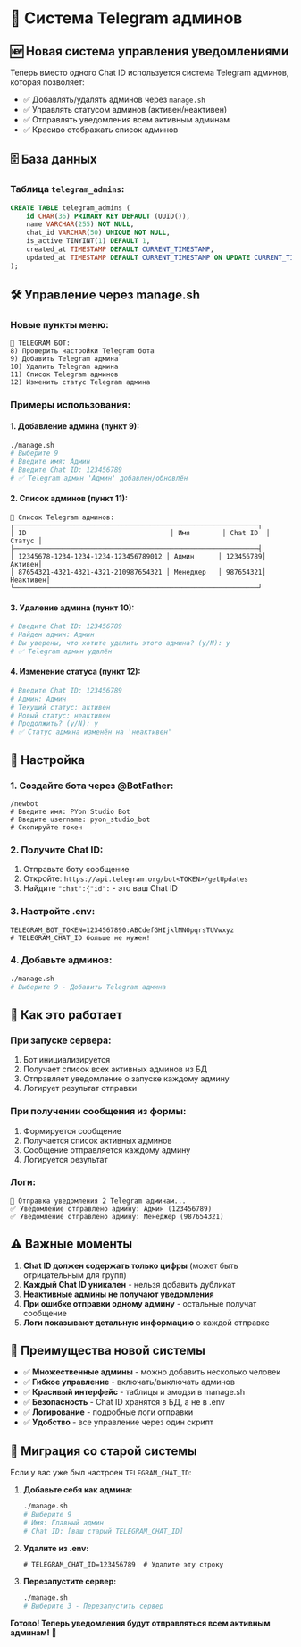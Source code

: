 # 📱 Система Telegram админов

## 🆕 Новая система управления уведомлениями

Теперь вместо одного Chat ID используется система Telegram админов, которая позволяет:
- ✅ Добавлять/удалять админов через `manage.sh`
- ✅ Управлять статусом админов (активен/неактивен)
- ✅ Отправлять уведомления всем активным админам
- ✅ Красиво отображать список админов

## 🗄️ База данных

### Таблица `telegram_admins`:
```sql
CREATE TABLE telegram_admins (
    id CHAR(36) PRIMARY KEY DEFAULT (UUID()),
    name VARCHAR(255) NOT NULL,
    chat_id VARCHAR(50) UNIQUE NOT NULL,
    is_active TINYINT(1) DEFAULT 1,
    created_at TIMESTAMP DEFAULT CURRENT_TIMESTAMP,
    updated_at TIMESTAMP DEFAULT CURRENT_TIMESTAMP ON UPDATE CURRENT_TIMESTAMP
);
```

## 🛠️ Управление через manage.sh

### Новые пункты меню:
```
📱 TELEGRAM БОТ:
8) Проверить настройки Telegram бота
9) Добавить Telegram админа
10) Удалить Telegram админа
11) Список Telegram админов
12) Изменить статус Telegram админа
```

### Примеры использования:

#### 1. Добавление админа (пункт 9):
```bash
./manage.sh
# Выберите 9
# Введите имя: Админ
# Введите Chat ID: 123456789
# ✅ Telegram админ 'Админ' добавлен/обновлён
```

#### 2. Список админов (пункт 11):
```
📱 Список Telegram админов:
┌─────────────────────────────────────────────────────────────┐
│ ID                                    │ Имя        │ Chat ID  │ Статус │
├─────────────────────────────────────────────────────────────┤
│ 12345678-1234-1234-1234-123456789012 │ Админ      │ 123456789│ Активен│
│ 87654321-4321-4321-4321-210987654321 │ Менеджер   │ 987654321│ Неактивен│
└─────────────────────────────────────────────────────────────┘
```

#### 3. Удаление админа (пункт 10):
```bash
# Введите Chat ID: 123456789
# Найден админ: Админ
# Вы уверены, что хотите удалить этого админа? (y/N): y
# ✅ Telegram админ удалён
```

#### 4. Изменение статуса (пункт 12):
```bash
# Введите Chat ID: 123456789
# Админ: Админ
# Текущий статус: активен
# Новый статус: неактивен
# Продолжить? (y/N): y
# ✅ Статус админа изменён на 'неактивен'
```

## 🔧 Настройка

### 1. Создайте бота через @BotFather:
```
/newbot
# Введите имя: PYon Studio Bot
# Введите username: pyon_studio_bot
# Скопируйте токен
```

### 2. Получите Chat ID:
1. Отправьте боту сообщение
2. Откройте: `https://api.telegram.org/bot<TOKEN>/getUpdates`
3. Найдите `"chat":{"id":` - это ваш Chat ID

### 3. Настройте .env:
```env
TELEGRAM_BOT_TOKEN=1234567890:ABCdefGHIjklMNOpqrsTUVwxyz
# TELEGRAM_CHAT_ID больше не нужен!
```

### 4. Добавьте админов:
```bash
./manage.sh
# Выберите 9 - Добавить Telegram админа
```

## 📱 Как это работает

### При запуске сервера:
1. Бот инициализируется
2. Получает список всех активных админов из БД
3. Отправляет уведомление о запуске каждому админу
4. Логирует результат отправки

### При получении сообщения из формы:
1. Формируется сообщение
2. Получается список активных админов
3. Сообщение отправляется каждому админу
4. Логируется результат

### Логи:
```
📱 Отправка уведомления 2 Telegram админам...
✅ Уведомление отправлено админу: Админ (123456789)
✅ Уведомление отправлено админу: Менеджер (987654321)
```

## ⚠️ Важные моменты

1. **Chat ID должен содержать только цифры** (может быть отрицательным для групп)
2. **Каждый Chat ID уникален** - нельзя добавить дубликат
3. **Неактивные админы не получают уведомления**
4. **При ошибке отправки одному админу** - остальные получат сообщение
5. **Логи показывают детальную информацию** о каждой отправке

## 🚀 Преимущества новой системы

- ✅ **Множественные админы** - можно добавить несколько человек
- ✅ **Гибкое управление** - включать/выключать админов
- ✅ **Красивый интерфейс** - таблицы и эмодзи в manage.sh
- ✅ **Безопасность** - Chat ID хранятся в БД, а не в .env
- ✅ **Логирование** - подробные логи отправки
- ✅ **Удобство** - все управление через один скрипт

## 🔄 Миграция со старой системы

Если у вас уже был настроен `TELEGRAM_CHAT_ID`:

1. **Добавьте себя как админа:**
   ```bash
   ./manage.sh
   # Выберите 9
   # Имя: Главный админ
   # Chat ID: [ваш старый TELEGRAM_CHAT_ID]
   ```

2. **Удалите из .env:**
   ```env
   # TELEGRAM_CHAT_ID=123456789  # Удалите эту строку
   ```

3. **Перезапустите сервер:**
   ```bash
   ./manage.sh
   # Выберите 3 - Перезапустить сервер
   ```

**Готово! Теперь уведомления будут отправляться всем активным админам! 🎉**

